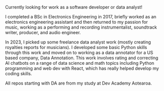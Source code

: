 Currently looking for work as a software developer or data analyst!

I completed a BSc in Electronics Engineering in 2017, briefly worked as an electronics engineering assistant and then returned to my passion for music, working as a performing and recording instrumentalist, soundtrack writer, producer, and audio engineer.

In 2023, I picked up some freelance data analyst work (mostly creating royalties reports for musicians). I developed some basic Python skills through this work and moved on to working as a data annotator for a US based company, Data Annotation. This work involves rating and correcting AI chatbots on a range of data science and math topics including Python programming and web dev with React, which has really helped develop my coding skills.

All repos starting with DA are from my study at Dev Academy Aotearoa. 
